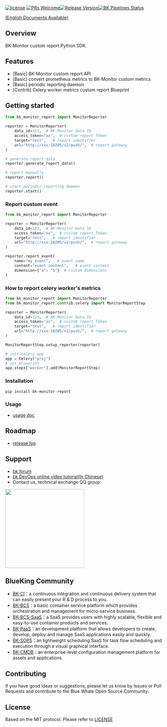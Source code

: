 [![license](https://img.shields.io/badge/license-MIT-brightgreen.svg?style=flat)](https://github.com/TencentBlueKing/bk-monitor-report/blob/master/LICENSE.txt)  [![PRs Welcome](https://img.shields.io/badge/PRs-welcome-brightgreen.svg)](https://github.com/TencentBlueKing/bk-monitor-report/pulls)[![Release Version](https://img.shields.io/badge/release-1.0.1-brightgreen.svg)](https://github.com/TencentBlueKing/bk-monitor-report/releases)[![BK Pipelines Status](https://api.bkdevops.qq.com/process/api/external/pipelines/projects/bkapppipeline/p-8892cf59f0ea4a928234706a232ae3b8/badge?X-DEVOPS-PROJECT-ID=bkapppipeline)](https://api.bkdevops.qq.com/process/api/external/pipelines/projects/bkapppipeline/p-8892cf59f0ea4a928234706a232ae3b8/badge?X-DEVOPS-PROJECT-ID=bkapppipeline)

[(English Documents Available)](readme_en.md)

## Overview

BK-Monitor custom report Python SDK.

## Features

- [Basic] BK-Monitor custom report API
- [Basic] convert prometheus metrics to BK-Monitor custom metrics
- [Basic] periodic reporting daemon
- [Contrib] Celery worker metrics custom report Blueprint

## Getting started

```python
from bk_monitor_report import MonitorReporter 

reporter = MonitorReporter(
    data_id=123,  # BK-Monitor Data ID
    access_token="xx",  # custom report Token
    target="test",   # report identifier
    url="http://xxx:10205/v2/push/",  # report gateway
) 

# generate report data
reporter.generate_report_data()

# report manually
reporter.report()

# start periodic reporting daemon
reporter.start()
```

### Report custom event

```python
from bk_monitor_report import MonitorReporter 

reporter = MonitorReporter(
    data_id=123,  # BK-Monitor Data ID
    access_token="xx",  # custom report Token
    target="test",   # report identifier
    url="http://xxx:10205/v2/push/",  # report gateway
) 

reporter.report_event(
    name="my_event",   # event name
    content="event content",   # event content
    dimension={"a": "b"}  # custom dimensions
)
```

### How to report celery worker's metrics


```python
from bk_monitor_report import MonitorReporter 
from bk_monitor_report.contrib.celery import MonitorReportStep

reporter = MonitorReporter(
    data_id=123,  # BK-Monitor Data ID
    access_token="xx",  # custom report Token
    target="test",   # report identifier
    url="http://xxx:10205/v2/push/",  # report gateway
) 

MonitorReportStep.setup_reporter(reporter)

# init celery app
app = Celery("proj")
# set Blueprint
app.steps["worker"].add(MonitorReportStep)
```

### Installation

```
pip install bk-monitor-report
```

### Usage

- [usage doc](docs/en/usage.md)

## Roadmap

- [release log](release.md)

## Support

- [bk forum](https://bk.tencent.com/s-mart/community)
- [bk DevOps online video tutorial(In Chinese)](https://cloud.tencent.com/developer/edu/major-100008)
- Contact us, technical exchange QQ group:

<img src="https://github.com/Tencent/bk-PaaS/raw/master/docs/resource/img/bk_qq_group.png" width="250" hegiht="250" align=center />


## BlueKing Community

- [BK-CI](https://github.com/Tencent/bk-ci)：a continuous integration and continuous delivery system that can easily present your R & D process to you.
- [BK-BCS](https://github.com/Tencent/bk-bcs)：a basic container service platform which provides orchestration and management for micro-service business.
- [BK-BCS-SaaS](https://github.com/Tencent/bk-bcs-saas)：a SaaS provides users with highly scalable, flexible and easy-to-use container products and services.
- [BK-PaaS](https://github.com/Tencent/bk-PaaS)：an development platform that allows developers to create, develop, deploy and manage SaaS applications easily and quickly.
- [BK-SOPS](https://github.com/Tencent/bk-sops)：an lightweight scheduling SaaS  for task flow scheduling and execution through a visual graphical interface. 
- [BK-CMDB](https://github.com/Tencent/bk-cmdb)：an enterprise-level configuration management platform for assets and applications.

## Contributing

If you have good ideas or suggestions, please let us know by Issues or Pull Requests and contribute to the Blue Whale Open Source Community.

## License

Based on the MIT protocol. Please refer to [LICENSE](LICENSE.txt)